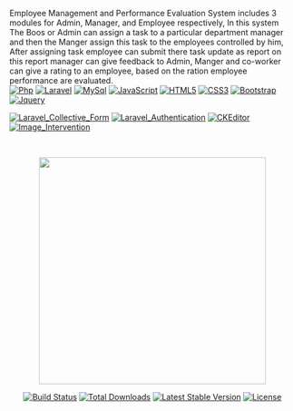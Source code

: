 Employee Management and Performance Evaluation System includes 3 modules for Admin, Manager, and Employee respectively, In this system The Boos or Admin can assign a task to a particular department manager and then the Manger assign this task to the employees controlled by him, After assigning task employee can submit there task update as report on this report manager can give feedback to Admin, Manger and co-worker can give a rating to an employee, based on the ration employee performance are evaluated.
<br/>
[![Php](https://img.shields.io/badge/-PHP-gray?style=flat-square&logo=php&link=https://github.com/joynalam67598)](https://github.com/joynalam67598)
[![Laravel](https://img.shields.io/badge/-Laravel-white?style=flat-square&logo=laravel&link=https://github.com/joynalam67598)](https://github.com/joynalam67598)
[![MySql](https://img.shields.io/badge/-MySql-cyan?style=flat-square&logo=mysql&link=https://github.com/joynalam67598)](https://github.com/joynalam67598)
[![JavaScript](https://img.shields.io/badge/-JavaScript-black?style=flat-square&logo=javascript&link=https://github.com/joynalam67598)](https://github.com/joynalam67598) 
[![HTML5](https://img.shields.io/badge/-HTML5-E34F26?style=flat-square&logo=html5&logoColor=white&link=https://github.com/joynalam67598)](https://github.com/joynalam67598) 
[![CSS3](https://img.shields.io/badge/-CSS3-1572B6?style=flat-square&logo=css3&link=https://github.com/joynalam67598)](https://github.com/joynalam67598) 
[![Bootstrap](https://img.shields.io/badge/-Bootstrap-563D7C?style=flat-square&logo=bootstrap&link=https://github.com/joynalam67598)](https://github.com/joynalam67598)
[![Jquery](https://img.shields.io/badge/-Jquery-gray?style=flat-square&logo=jquery&link=https://github.com/joynalam67598)](https://github.com/joynalam67598)

[![Laravel_Collective_Form](https://img.shields.io/badge/-Laravel_Collective_Form-1572B6?style=flat-square&logo=laravel&link=https://github.com/joynalam67598)](https://github.com/joynalam67598)
[![Laravel_Authentication](https://img.shields.io/badge/-Laravel_Authentication-1572B6?style=flat-square&logo=laravel&link=https://github.com/joynalam67598)](https://github.com/joynalam67598)
[![CKEditor](https://img.shields.io/badge/-CKEditor-1572B6?style=flat-square&logo=ckeditor&link=https://github.com/joynalam67598)](https://github.com/joynalam67598)
[![Image_Intervention](https://img.shields.io/badge/-Image_Intervention-1572B6?style=flat-square&logo=image_itervention&link=https://github.com/joynalam67598)](https://github.com/joynalam67598)

<br/>


<p align="center"><a href="https://laravel.com" target="_blank"><img src="https://raw.githubusercontent.com/laravel/art/master/logo-lockup/5%20SVG/2%20CMYK/1%20Full%20Color/laravel-logolockup-cmyk-red.svg" width="400"></a></p>

<p align="center">
<a href="https://travis-ci.org/laravel/framework"><img src="https://travis-ci.org/laravel/framework.svg" alt="Build Status"></a>
<a href="https://packagist.org/packages/laravel/framework"><img src="https://img.shields.io/packagist/dt/laravel/framework" alt="Total Downloads"></a>
<a href="https://packagist.org/packages/laravel/framework"><img src="https://img.shields.io/packagist/v/laravel/framework" alt="Latest Stable Version"></a>
<a href="https://packagist.org/packages/laravel/framework"><img src="https://img.shields.io/packagist/l/laravel/framework" alt="License"></a>
</p>




